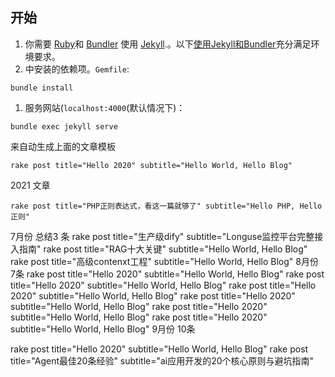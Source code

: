 ## 开始

1. 你需要 [Ruby](https://www.ruby-lang.org/en/)和 [Bundler](https://bundler.io/) 使用 [Jekyll](https://jekyllrb.com/).。以下[使用Jekyll和Bundler](https://jekyllrb.com/tutorials/using-jekyll-with-bundler/)充分满足环境要求。
2. 中安装的依赖项。`Gemfile`:

```
bundle install
```

1. 服务网站(`localhost:4000`(默认情况下)：

```
bundle exec jekyll serve
```

来自动生成上面的文章模板
```
rake post title="Hello 2020" subtitle="Hello World, Hello Blog"
```

2021 文章

```
rake post title="PHP正则表达式，看这一篇就够了" subtitle="Hello PHP, Hello 正则"
```

7月份 总结3 条
rake post title="生产级dify" subtitle="Longuse监控平台完整接入指南"
rake post title="RAG十大关键" subtitle="Hello World, Hello Blog"
rake post title="高级contenxt工程" subtitle="Hello World, Hello Blog"
8月份 7条
rake post title="Hello 2020" subtitle="Hello World, Hello Blog"
rake post title="Hello 2020" subtitle="Hello World, Hello Blog"
rake post title="Hello 2020" subtitle="Hello World, Hello Blog"
rake post title="Hello 2020" subtitle="Hello World, Hello Blog"
rake post title="Hello 2020" subtitle="Hello World, Hello Blog"
rake post title="Hello 2020" subtitle="Hello World, Hello Blog"
9月份 10条

rake post title="Hello 2020" subtitle="Hello World, Hello Blog"
rake post title="Agent最佳20条经验" subtitle="ai应用开发的20个核心原则与避坑指南"

